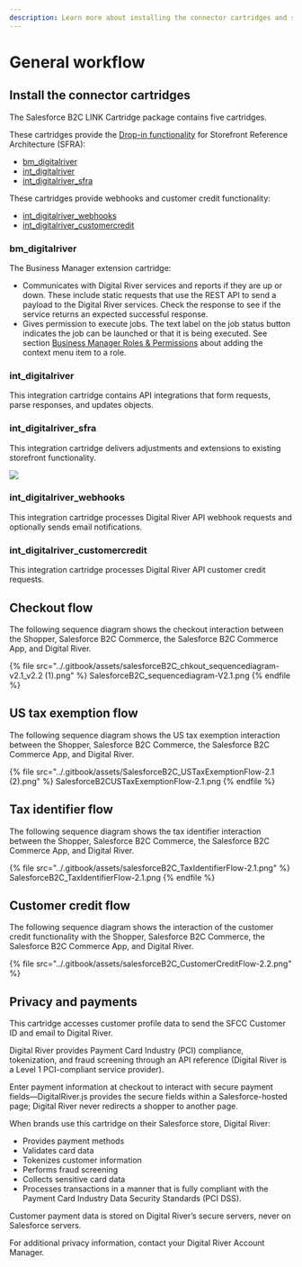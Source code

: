 ```yaml
---
description: Learn more about installing the connector cartridges and secure payments.
---
```


# General workflow

## Install the connector cartridges <a href="#install-the-connector-cartridges" id="install-the-connector-cartridges"></a>

The Salesforce B2C LINK Cartridge package contains five cartridges.&#x20;

These cartridges provide the [Drop-in functionality](https://docs.digitalriver.com/digital-river-api/payment-integrations-1/drop-in) for Storefront Reference Architecture (SFRA):

* [bm\_digitalriver](https://app.gitbook.com/@digital-river/s/salesforce-b2c-draft/\~/drafts/-MPjXhMIoSRjoBcAnaPW/v/2.0.0/general-workflow#bm\_digitalriver)
* [int\_digitalriver](https://app.gitbook.com/@digital-river/s/salesforce-b2c-draft/\~/drafts/-MPjXhMIoSRjoBcAnaPW/v/2.0.0/general-workflow#int\_digitalriver)
* [int\_digitalriver\_sfra](https://app.gitbook.com/@digital-river/s/salesforce-b2c-draft/\~/drafts/-MPjXhMIoSRjoBcAnaPW/v/2.0.0/general-workflow#int\_digitalriver\_sfra)

These cartridges provide webhooks and customer credit functionality:

* [int\_digitalriver\_webhooks](general-workflow.md#int\_digitalriver\_webhooks)
* [int\_digitalriver\_customercredit](general-workflow.md#int\_digitalriver\_customercredit)

### bm\_digitalriver <a href="#bm_digitalriver" id="bm_digitalriver"></a>

The Business Manager extension cartridge:

* Communicates with Digital River services and reports if they are up or down. These include static requests that use the REST API to send a payload to the Digital River services. Check the response to see if the service returns an expected successful response.
* Gives permission to execute jobs. The text label on the job status button indicates the job can be launched or that it is being executed. See section [Business Manager Roles & Permissions](../configure-the-salesforce-b2c-link-cartridge.md#business-manager-roles-and-permissions) about adding the context menu item to a role.

### int\_digitalriver <a href="#int_digitalriver" id="int_digitalriver"></a>

This integration cartridge contains API integrations that form requests, parse responses, and updates objects.

### int\_digitalriver\_sfra <a href="#int_digitalriver_sfra" id="int_digitalriver_sfra"></a>

This integration cartridge delivers adjustments and extensions to existing storefront functionality.&#x20;

![](<../.gitbook/assets/CARTRI\_1 (1).png>)

### int\_digitalriver\_webhooks

This integration cartridge processes Digital River API webhook requests and optionally sends email notifications.

### int\_digitalriver\_customercredit

This integration cartridge processes Digital River API customer credit requests.

## Checkout flow

The following sequence diagram shows the checkout interaction between the Shopper, Salesforce B2C Commerce, the Salesforce B2C Commerce App, and Digital River.

{% file src="../.gitbook/assets/salesforceB2C_chkout_sequencediagram-v2.1_v2.2 (1).png" %}
SalesforceB2C\_sequencediagram-V2.1.png
{% endfile %}

## US tax exemption flow <a href="#privacy-and-payments" id="privacy-and-payments"></a>

The following sequence diagram shows the US tax exemption interaction between the Shopper, Salesforce B2C Commerce, the Salesforce B2C Commerce App, and Digital River.

{% file src="../.gitbook/assets/SalesforceB2C_USTaxExemptionFlow-2.1 (2).png" %}
SalesforceB2CUSTaxExemptionFlow-2.1.png
{% endfile %}

## Tax identifier flow

The following sequence diagram shows the tax identifier interaction between the Shopper, Salesforce B2C Commerce, the Salesforce B2C Commerce App, and Digital River.

{% file src="../.gitbook/assets/salesforceB2C_TaxIdentifierFlow-2.1.png" %}
SalesforceB2C\_TaxIdentifierFlow-2.1.png
{% endfile %}

## Customer credit flow

The following sequence diagram shows the interaction of the customer credit functionality with the Shopper, Salesforce B2C Commerce, the Salesforce B2C Commerce App, and Digital River.

{% file src="../.gitbook/assets/salesforceB2C_CustomerCreditFlow-2.2.png" %}

## Privacy and payments <a href="#privacy-and-payments" id="privacy-and-payments"></a>

This cartridge accesses customer profile data to send the SFCC Customer ID and email to Digital River.

Digital River provides Payment Card Industry (PCI) compliance, tokenization, and fraud screening through an API reference (Digital River is a Level 1 PCI-compliant service provider).

Enter payment information at checkout to interact with secure payment fields—DigitalRiver.js provides the secure fields within a Salesforce-hosted page; Digital River never redirects a shopper to another page.

When brands use this cartridge on their Salesforce store, Digital River:

* Provides payment methods
* Validates card data
* Tokenizes customer information
* Performs fraud screening
* Collects sensitive card data
* Processes transactions in a manner that is fully compliant with the Payment Card Industry Data Security Standards (PCI DSS).

Customer payment data is stored on Digital River’s secure servers, never on Salesforce servers.

For additional privacy information, contact your Digital River Account Manager.
